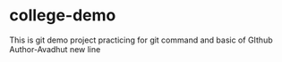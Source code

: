 # college-demo
This is git demo project
practicing for git command and basic of GIthub
Author-Avadhut
new line
